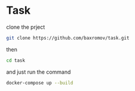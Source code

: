 # Task




clone the prject

```bash
git clone https://github.com/baxromov/task.git
```
then 

```bash
cd task
```

and just run the command

```bash
docker-compose up --build
```
